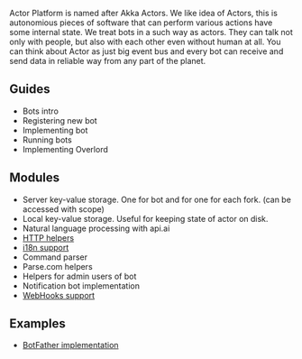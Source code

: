 Actor Platform is named after Akka Actors. We like idea of Actors, this is autonomious pieces of software that can perform various actions have some internal state. We treat bots in a such way as actors. They can talk not only with people, but also with each other even without human at all. You can think about Actor as just big event bus and every bot can receive and send data in reliable way from any part of the planet.

## Guides
* Bots intro
* Registering new bot
* Implementing bot
* Running bots
* Implementing Overlord

## Modules
* Server key-value storage. One for bot and for one for each fork. (can be accessed with scope)
* Local key-value storage. Useful for keeping state of actor on disk.
* Natural language processing with api.ai
* [HTTP helpers](api/HTTP.md)
* [i18n support](api/I18N.md)
* Command parser
* Parse.com helpers
* Helpers for admin users of bot
* Notification bot implementation
* [WebHooks support](api/WebHooks.md)

## Examples
* [BotFather implementation](../actor-bots/src/main/java/im/actor/bots/embedded/BotFather.kt)
